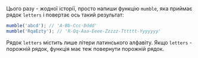 Цього разу - жодної історії, просто напиши функцію `mumble`, яка приймає рядок `letters` і повертає ось такий результат:

```javascript
mumble('abcd'); // 'A-Bb-Ccc-Dddd'
mumble('RqaEzty'); // 'R-Qq-Aaa-Eeee-Zzzzz-Tttttt-Yyyyyyy'
```

Рядок `letters` містить лише літери латинського алфавіту. Якщо `letters` - порожній рядок, функція має теж повернути порожній рядок.
